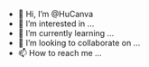 - 👋 Hi, I’m @HuCanva
- 👀 I’m interested in ...
- 🌱 I’m currently learning ...
- 💞️ I’m looking to collaborate on ...
- 📫 How to reach me ...

<!---
HuCanva/HuCanva is a ✨ special ✨ repository because its `README.md` (this file) appears on your GitHub profile.
You can click the Preview link to take a look at your changes.
--->

